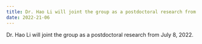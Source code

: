 ```yaml
---
title: Dr. Hao Li will joint the group as a postdoctoral research from July 8, 2022.
date: 2022-21-06
---
```




<!--more-->

Dr. Hao Li will joint the group as a postdoctoral research from July 8, 2022.